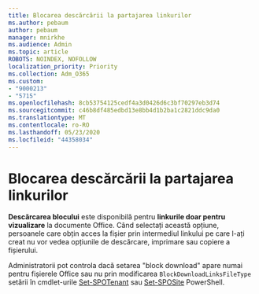 ```yaml
---
title: Blocarea descărcării la partajarea linkurilor
ms.author: pebaum
author: pebaum
manager: mnirkhe
ms.audience: Admin
ms.topic: article
ROBOTS: NOINDEX, NOFOLLOW
localization_priority: Priority
ms.collection: Adm_O365
ms.custom:
- "9000213"
- "5715"
ms.openlocfilehash: 8cb53754125cedf4a3d0426d6c3bf70297eb3d74
ms.sourcegitcommit: c46b8df485edbd13e8bb4d1b2ba1c2821ddc9da0
ms.translationtype: MT
ms.contentlocale: ro-RO
ms.lasthandoff: 05/23/2020
ms.locfileid: "44358034"
---
```

# <a name="block-download-on-sharing-links"></a>Blocarea descărcării la partajarea linkurilor

**Descărcarea blocului** este disponibilă pentru **linkurile doar pentru vizualizare** la documente Office. Când selectați această opțiune, persoanele care obțin acces la fișier prin intermediul linkului pe care l-ați creat nu vor vedea opțiunile de descărcare, imprimare sau copiere a fișierului.

Administratorii pot controla dacă setarea "block download" apare numai pentru fișierele Office sau nu prin modificarea `BlockDownloadLinksFileType` setării în cmdlet-urile [Set-SPOTenant](https://docs.microsoft.com/powershell/module/sharepoint-online/set-spotenant?view=sharepoint-ps) sau [Set-SPOSite](https://docs.microsoft.com/powershell/module/sharepoint-online/set-sposite?view=sharepoint-ps) PowerShell.
